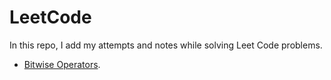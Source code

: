 # LeetCode

In this repo, I add my attempts and notes while solving Leet Code problems.

- [Bitwise Operators](./notes/bitwise-operators.md).
